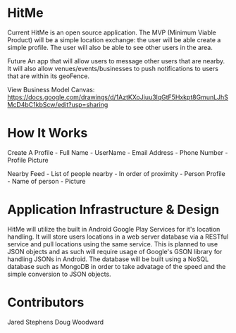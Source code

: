 HitMe
=====

Current
HitMe is an open source application. The MVP (Minimum Viable Product) will be a simple location exchange: the user will 
be able create a simple profile. The user will also be able to see other users in the area. 

Future
An app that will allow users to message other users that are nearby. It will also allow venues/events/businesses to push
notifications to users that are within its geoFence. 

View Business Model Canvas: https://docs.google.com/drawings/d/1AztKXoJiuu3lqGtF5Hxkpt8GmunLJhSMcD4bC1kbScw/edit?usp=sharing


How It Works
============ 

Create A Profile
	- Full Name
	- UserName
	- Email Address
	- Phone Number
	- Profile Picture 

Nearby Feed
	- List of people nearby 
	- In order of proximity
	- Person Profile
		- Name of person
		- Picture 

Application Infrastructure & Design
===================================
HitMe will utilize the built in Android Google Play Services for it's location handling. It will store users locations in a web server database via a RESTful service and pull locations using the same service. This is planned to use JSON objects and as such will require usage of Google's GSON library for handling JSONs in Android. The database will be built using a NoSQL database such as MongoDB in order to take advatage of the speed and the simple conversion to JSON objects.

Contributors
============
Jared Stephens
Doug Woodward


